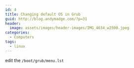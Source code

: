```yaml
---
id: 4
title: Changing default OS in Grub
guid: http://blog.andymadge.com/?p=31
header:
  image: assets/images/header-images/IMG_4634_w2500.jpeg
categories:
  - Computers
tags:
  - linux
---
```

edit the `/boot/grub/menu.lst`
